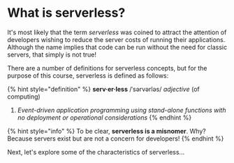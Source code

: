 <!--
#
# Licensed to the Apache Software Foundation (ASF) under one or more
# contributor license agreements.  See the NOTICE file distributed with
# this work for additional information regarding copyright ownership.
# The ASF licenses this file to You under the Apache License, Version 2.0
# (the "License"); you may not use this file except in compliance with
# the License.  You may obtain a copy of the License at
#
#     http://www.apache.org/licenses/LICENSE-2.0
#
# Unless required by applicable law or agreed to in writing, software
# distributed under the License is distributed on an "AS IS" BASIS,
# WITHOUT WARRANTIES OR CONDITIONS OF ANY KIND, either express or implied.
# See the License for the specific language governing permissions and
# limitations under the License.
#
-->

# What is serverless?

It's most likely that the term _serverless_ was coined to attract the attention of developers wishing to reduce the server costs of running their applications. Although the name implies that code can be run without the need for classic servers, that simply is not true!

There are a number of definitions for serverless concepts, but for the purpose of this course, serverless is defined as follows:

{% hint style="definition" %}
**serv&middot;er&middot;less**
/ˈs&#601;rv&#601;rl&#601;s/
_adjective_ (of computing)
1. _Event-driven application programming using stand-alone functions with no deployment or operational considerations_
{% endhint %}

{% hint style="info" %}
To be clear, **serverless is a misnomer**. Why? Because servers exist but are not a concern for developers!
{% endhint %}

Next, let's explore some of the characteristics of serverless...
